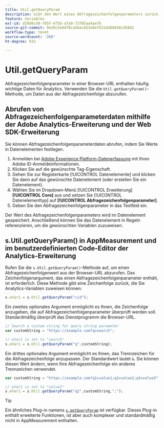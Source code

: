 ```yaml
---
title: Util.getQueryParam
description: Gibt den Wert eines Abfragezeichenfolgenparameters zurück.
feature: Variables
exl-id: d29d6cd9-f85f-475b-a7a8-73785aa4ae7b
source-git-commit: 9e20c5e6470ca5bec823e8ef6314468648c458d2
workflow-type: tm+mt
source-wordcount: '269'
ht-degree: 81%

---
```


# Util.getQueryParam

Abfragezeichenfolgenparameter in einer Browser-URL enthalten häufig wichtige Daten für Analytics. Verwenden Sie die `Util.getQueryParam()`-Methode, um Daten aus der Abfragezeichenfolge abzurufen.

## Abrufen von Abfragezeichenfolgenparameterdaten mithilfe der Adobe Analytics-Erweiterung und der Web SDK-Erweiterung

Sie können Abfragezeichenfolgenparameterdaten abrufen, indem Sie Werte in Datenelementen festlegen.

1. Anmelden bei [Adobe Experience Platform-Datenerfassung](https://experience.adobe.com/data-collection) mit Ihren Adobe ID-Anmeldeinformationen.
2. Klicken Sie auf die gewünschte Tag-Eigenschaft.
3. Gehen Sie zur Registerkarte [!UICONTROL Datenelemente] und klicken Sie dann auf das gewünschte Datenelement (oder erstellen Sie ein Datenelement).
4. Wählen Sie im Dropdown-Menü [!UICONTROL Erweiterung] **[!UICONTROL Core]** aus und setzen Sie [!UICONTROL Datenelementtyp] auf **[!UICONTROL Abfragezeichenfolgenparameter]**.
5. Geben Sie den Abfragezeichenfolgenparameter in das Textfeld ein.

Der Wert des Abfragezeichenfolgenparameters wird im Datenelement gespeichert. Anschließend können Sie das Datenelement in Regeln referenzieren, um die gewünschten Variablen zuzuweisen.

## s.Util.getQueryParam() in AppMeasurement und im benutzerdefinierten Code-Editor der Analytics-Erweiterung

Rufen Sie die `s.Util.getQueryParam()`-Methode auf, um einen Abfragezeichenfolgenwert aus der Browser-URL abzurufen. Das Zeichenfolgenargument, das einen Abfragezeichenfolgenparameter enthält, ist erforderlich. Diese Methode gibt eine Zeichenfolge zurück, die Sie Analytics-Variablen zuweisen können:

```js
s.eVar1 = s.Util.getQueryParam("cid");
```

Ein zweites optionales Argument ermöglicht es Ihnen, die Zeichenfolge anzugeben, die auf Abfragezeichenfolgenparameter überprüft werden soll. Standardmäßig überprüft das Dienstprogramm die Browser-URL.

```js
// Search a custom string for query string parameter
var customString = "https://example.com?q=search";

// eVar1 is set to "search"
s.eVar1 = s.Util.getQueryParam("q",customString);
```

Ein drittes optionales Argument ermöglicht es Ihnen, das Trennzeichen für die Abfragezeichenfolge anzupassen. Der Standardwert lautet `&`. Sie können diesen Wert ändern, wenn Ihre Abfragezeichenfolge ein anderes Trennzeichen verwendet.

```js
var customString = "https://example.com?q1=value1;q2=value2;q3=value3";

// eVar1 is set to "value2"
s.eVar1 = s.Util.getQueryParam("q2",customString,";");
```

>[!TIP]
>
>Ein ähnliches Plug-in namens [`s.getQueryParam`](../plugins/getqueryparam.md) ist verfügbar. Dieses Plug-in enthält erweiterte Funktionen, ist aber auch komplexer und standardmäßig nicht in AppMeasurement enthalten.
